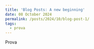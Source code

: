 ```yaml
---
title: 'Blog Posts: A new beginning'
date: 08 October 2024
permalink: /posts/2024/10/blog-post-1/
tags:
  - prova
---
```


Prova

